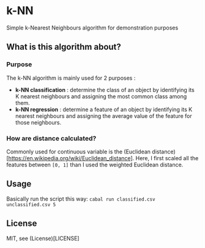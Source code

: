 # k-NN
Simple k-Nearest Neighbours algorithm for demonstration purposes

## What is this algorithm about?
### Purpose
The k-NN algorithm is mainly used for 2 purposes :
- **k-NN classification** : determine the class of an object by identifying its K nearest neighbours and assigning the most common class among them.
- **k-NN regression** : determine a feature of an object by identifying its K nearest neighbours and assigning the average value of the feature for those neighbours.

### How are distance calculated?
Commonly used for continuous variable is the (Euclidean distance)[https://en.wikipedia.org/wiki/Euclidean_distance]. Here, I first scaled all the features between `[0, 1]` than I used the weighted Euclidean distance.

## Usage
Basically run the script this way: `cabal run classified.csv unclassified.csv 5`

## License
MIT, see (License)[LICENSE]